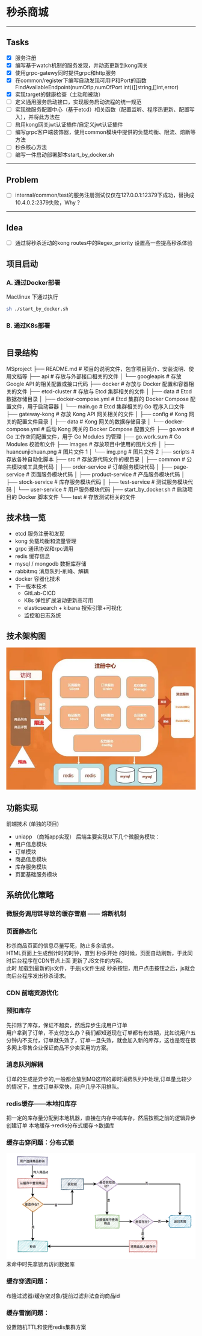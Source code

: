# 秒杀商城
----
Tasks
----
-[x]  服务注册 </br>
-[x]  编写基于watch机制的服务发现，并动态更新到kong网关 </br>
-[x]  使用grpc-gatewy同时提供grpc和http服务 </br>
-[x]  在common/register下编写自动发现可用IP和Port的函数FindAvailableEndpoint(numOfIp,numOfPort int)([]string,[]int,error)
-[x]  实现target的健康检查（主动和被动）
-[ ]  定义通用服务启动接口，实现服务启动流程的统一规范
-[ ]  实现微服务配置中心（基于etcd）相关函数（配置监听、程序热更新、配置写入），并将此方法在
-[ ]  启用kong网关jwt认证插件/自定义jwt认证插件
-[ ]  编写grpc客户端装饰器，使用common模块中提供的负载均衡、限流、熔断等方法
-[ ]  秒杀核心方法 
-[ ]  编写一件启动部署脚本start_by_docker.sh
----
Problem
----
-[ ] internal/common/test的服务注册测试仅仅在127.0.0.1:12379下成功，替换成10.4.0.2:2379失败，Why？ </br>
----
Idea
----
-[ ] 通过将秒杀活动的kong routes中的Regex_priority 设置高一些提高秒杀体验
## 项目启动
   ### A. 通过Docker部署
Mac\linux 下通过执行
```bash
sh ./start_by_docker.sh
```
   ### B. 通过K8s部署
```bash

```

## 目录结构

MSproject
├── README.md # 项目的说明文件，包含项目简介、安装说明、使用文档等
├── api # 存放与外部接口相关的文件
│ └── googleapis # 存放 Google API 的相关配置或接口代码
├── docker # 存放与 Docker 配置和容器相关的文件
├── etcd-cluster # 存放与 Etcd 集群相关的文件
│ ├── data # Etcd 数据存储目录
│ ├── docker-compose.yml # Etcd 集群的 Docker Compose 配置文件，用于启动容器
│ └── main.go # Etcd 集群相关的 Go 程序入口文件
├── gateway-kong # 存放 Kong API 网关相关的文件
│ ├── config # Kong 网关的配置文件目录
│ ├── data # Kong 网关的数据存储目录
│ └── docker-compose.yml # 启动 Kong 网关的 Docker Compose 配置文件
├── go.work # Go 工作空间配置文件，用于 Go Modules 的管理
├── go.work.sum # Go Modules 校验和文件
├── images # 存放项目中使用的图片文件
│ ├── huancunjichuan.png # 图片文件 1
│ └── img.png # 图片文件 2
├── scripts # 存放各种自动化脚本
├── src # 存放源代码文件的根目录
│ ├── common # 公共模块或工具类代码
│ ├── order-service # 订单服务模块代码
│ ├── page-service # 页面服务模块代码
│ ├── product-service # 产品服务模块代码
│ ├── stock-service # 库存服务模块代码
│ ├── test-service # 测试服务模块代码
│ └── user-service # 用户服务模块代码
├── start_by_docker.sh # 启动项目的 Docker 脚本文件
└── test # 存放测试相关的文件
   
## 技术栈一览
 - etcd 服务注册和发现
 - kong 负载均衡和流量管理
 - grpc 通讯协议和rpc调用
 - redis 缓存信息
 - mysql / mongodb 数据库存储
 - rabbitmq 消息队列-削峰、解耦
 - docker 容器化技术
 - 下一版本技术
   - GitLab-CICD
   - K8s 弹性扩展滚动更新高可用
   - elasticsearch + kibana 搜索引擎+可视化
   - 监控和日志系统
## 技术架构图
![img.png](images/img.png)

## 功能实现
前端技术 (单独的项目)
  - uniapp （商城app实现）
后端主要实现以下几个微服务模块：
  - 用户信息模块
  - 订单模块
  - 商品信息模块
  - 库存服务模块
  - 页面基础服务模块

## 系统优化策略
### 微服务调用链导致的缓存雪崩 —— 熔断机制


### 页面静态化
秒杀商品页面的信息尽量写死，防止多余请求。\
HTML页面上生成倒计时的时钟，直到 秒杀开始 的时候，页面自动刷新，于此同时后台程序在CDN节点上面 更新了JS文件的内容。\
此时 加载到最新的js文件，于是js文件生成 秒杀按钮，用户点击按钮之后，js就会向后台程序发出秒杀请求。
### CDN 前端资源优化

### 预扣库存
先扣除了库存，保证不超卖，然后异步生成用户订单 \
用户拿到了订单，不支付怎么办？我们都知道现在订单都有有效期，比如说用户五分钟内不支付，订单就失效了，订单一旦失效，就会加入新的库存，这也是现在很多网上零售企业保证商品不少卖采用的方案。
### 消息队列解耦
订单的生成是异步的,一般都会放到MQ这样的即时消费队列中处理,订单量比较少的情况下，生成订单非常快，用户几乎不用排队。

### redis缓存——本地扣库存
把一定的库存量分配到本地机器，直接在内存中减库存，然后按照之前的逻辑异步创建订单
本地缓存->redis分布式缓存->数据库

### 缓存击穿问题：分布式锁
![img.png](images/huancunjichuan.png)
未命中时先拿锁再访问数据库
### 缓存穿透问题：
布隆过滤器/缓存空对象/提前过滤非法查询商品id 
### 缓存雪崩问题：
设置随机TTL和使用redis集群方案